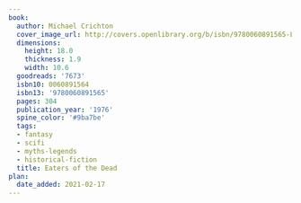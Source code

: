```yaml
---
book:
  author: Michael Crichton
  cover_image_url: http://covers.openlibrary.org/b/isbn/9780060891565-L.jpg
  dimensions:
    height: 18.0
    thickness: 1.9
    width: 10.6
  goodreads: '7673'
  isbn10: 0060891564
  isbn13: '9780060891565'
  pages: 304
  publication_year: '1976'
  spine_color: '#9ba7be'
  tags:
  - fantasy
  - scifi
  - myths-legends
  - historical-fiction
  title: Eaters of the Dead
plan:
  date_added: 2021-02-17
---
```

